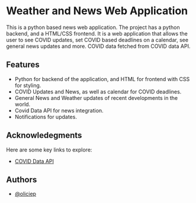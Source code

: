 # Weather and News Web Application

This is a python based news web application. The project has a python backend, and a HTML/CSS frontend. It is a web application that allows the user to see COVID updates, set COVID based deadlines on a calendar, see general news updates and more. COVID data fetched from COVID data API.

## Features

- Python for backend of the application, and HTML for frontend with CSS for styling.
- COVID Updates and News, as well as calendar for COVID deadlines.
- General News and Weather updates of recent developments in the world.
- Covid Data API for news integration.
- Notifications for updates.
## Acknowledegments
Here are some key links to explore:
 - [COVID Data API](https://covidtracking.com/data/api)


## Authors

- [@oliciep](https://www.github.com/oliciep)

